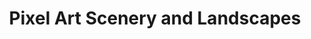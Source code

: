 ---
layout: section
title: Pixel Art Scenery and Landscapes
anchortext: Scenery
permalink: /scenery/
headernav: true
pagination-path: scenery
pagination: 
  enabled: true
  category: scenery
---